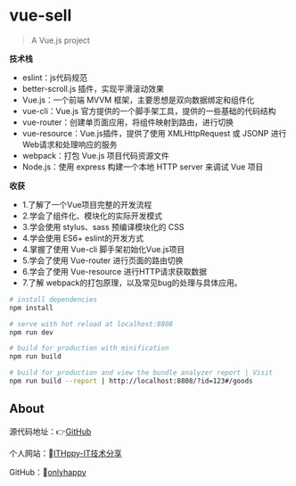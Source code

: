 # vue-sell

> A Vue.js project


**技术栈**

- eslint：js代码规范
- better-scroll.js 插件，实现平滑滚动效果
- Vue.js：一个前端 MVVM 框架，主要思想是双向数据绑定和组件化
- vue-cli：Vue.js 官方提供的一个脚手架工具，提供的一些基础的代码结构
- vue-router：创建单页面应用，将组件映射到路由，进行切换
- vue-resource：Vue.js插件，提供了使用 XMLHttpRequest 或 JSONP 进行Web请求和处理响应的服务
- webpack：打包 Vue.js 项目代码资源文件
- Node.js：使用 express 构建一个本地 HTTP server 来调试 Vue 项目

**收获**

- 1.了解了一个Vue项目完整的开发流程
- 2.学会了组件化、模块化的实际开发模式
- 3.学会使用 stylus、sass 预编译模块化的 CSS
- 4.学会使用 ES6+ eslint的开发方式
- 4.掌握了使用 Vue-cli 脚手架初始化Vue.js项目
- 5.学会了使用 Vue-router 进行页面的路由切换
- 6.学会了使用 Vue-resource 进行HTTP请求获取数据
- 7.了解 webpack的打包原理，以及常见bug的处理与具体应用。

``` bash
# install dependencies
npm install

# serve with hot reload at localhost:8808
npm run dev

# build for production with minification
npm run build

# build for production and view the bundle analyzer report | Visit
npm run build --report | http://localhost:8808/?id=123#/goods
```

## About
 
源代码地址：👉[GitHub](https://github.com/onlyhappy/vue-elemaApp)
    
个人网站：🔗[ITHppy-IT技术分享](http://ithappy.cn) 
	
GitHub：🔗[onlyhappy](https://github.com/onlyhappy) 